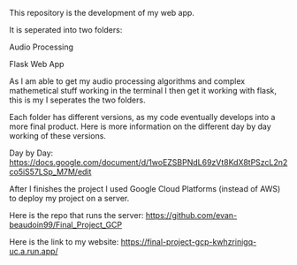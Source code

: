 This repository is the development of my web app.

It is seperated into two folders:

Audio Processing

Flask Web App

As I am able to get my audio processing algorithms and complex mathemetical stuff working in the terminal I then get it working with flask, this is my I seperates the two folders. 

Each folder has different versions, as my code eventually develops into a more final product. Here is more information on the different day by day working of these versions. 

Day by Day: https://docs.google.com/document/d/1woEZSBPNdL69zVt8KdX8tPSzcL2n2co5iS57LSp_M7M/edit

After I finishes the project I used Google Cloud Platforms (instead of AWS) to deploy my project on a server. 

Here is the repo that runs the server: https://github.com/evan-beaudoin99/Final_Project_GCP


Here is the link to my website: https://final-project-gcp-kwhzrinigq-uc.a.run.app/
